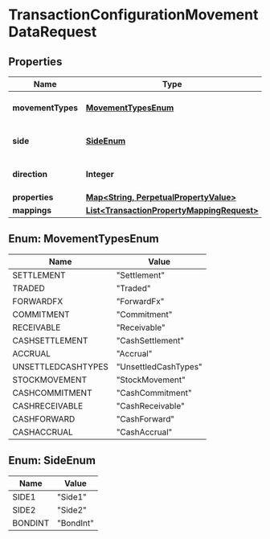 
# TransactionConfigurationMovementDataRequest

## Properties
Name | Type | Description | Notes
------------ | ------------- | ------------- | -------------
**movementTypes** | [**MovementTypesEnum**](#MovementTypesEnum) | The Movement Types | 
**side** | [**SideEnum**](#SideEnum) | The Movement Side | 
**direction** | **Integer** | The Movement direction | 
**properties** | [**Map&lt;String, PerpetualPropertyValue&gt;**](PerpetualPropertyValue.md) |  |  [optional]
**mappings** | [**List&lt;TransactionPropertyMappingRequest&gt;**](TransactionPropertyMappingRequest.md) |  |  [optional]


<a name="MovementTypesEnum"></a>
## Enum: MovementTypesEnum
Name | Value
---- | -----
SETTLEMENT | &quot;Settlement&quot;
TRADED | &quot;Traded&quot;
FORWARDFX | &quot;ForwardFx&quot;
COMMITMENT | &quot;Commitment&quot;
RECEIVABLE | &quot;Receivable&quot;
CASHSETTLEMENT | &quot;CashSettlement&quot;
ACCRUAL | &quot;Accrual&quot;
UNSETTLEDCASHTYPES | &quot;UnsettledCashTypes&quot;
STOCKMOVEMENT | &quot;StockMovement&quot;
CASHCOMMITMENT | &quot;CashCommitment&quot;
CASHRECEIVABLE | &quot;CashReceivable&quot;
CASHFORWARD | &quot;CashForward&quot;
CASHACCRUAL | &quot;CashAccrual&quot;


<a name="SideEnum"></a>
## Enum: SideEnum
Name | Value
---- | -----
SIDE1 | &quot;Side1&quot;
SIDE2 | &quot;Side2&quot;
BONDINT | &quot;BondInt&quot;



